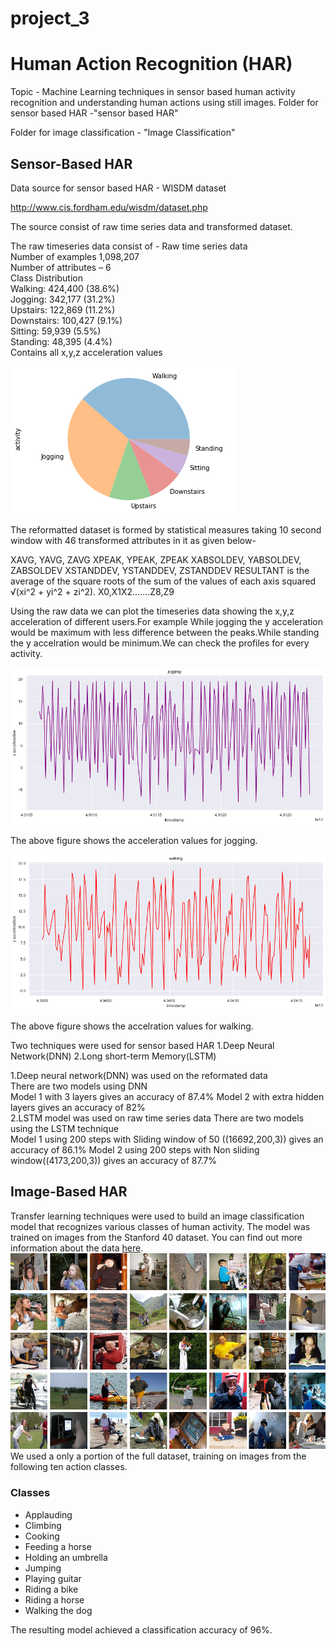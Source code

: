 # project_3
# Human Action Recognition (HAR)
Topic -
Machine Learning techniques in sensor based human activity recognition and understanding human actions using still images.
Folder for sensor based HAR -"sensor based HAR"

Folder for image classification - "Image Classification"

## Sensor-Based HAR
Data source for sensor based HAR - WISDM dataset

http://www.cis.fordham.edu/wisdm/dataset.php

The source consist of raw time series data and transformed dataset.



The raw timeseries data consist of -
Raw time series data 
<br>
Number of examples 
1,098,207
<br>
Number of attributes – 6
<br>
Class Distribution
<br>
Walking: 424,400 (38.6%)
<br>
Jogging: 342,177 (31.2%)
<br>
Upstairs: 122,869 (11.2%)
<br>
Downstairs: 100,427 (9.1%)
<br>
Sitting: 59,939 (5.5%)
<br>
Standing: 48,395 (4.4%)
<br>
Contains all x,y,z  acceleration values 


<img src="images_readme\pie_chart.png"><br>



The reformatted dataset is formed by statistical measures taking 10 second window with 46 transformed attributes in it as given below-

XAVG, YAVG, ZAVG
XPEAK, YPEAK, ZPEAK 
XABSOLDEV, YABSOLDEV, ZABSOLDEV
XSTANDDEV, YSTANDDEV, ZSTANDDEV
RESULTANT is the average of the square roots of the sum of the values of each axis squared √(xi^2 + yi^2 + zi^2).
X0,X1X2…….Z8,Z9

Using the raw data we can plot the timeseries data showing the x,y,z acceleration of different users.For example While jogging the y acceleration would be maximum with less difference between the peaks.While standing the y accelration would be minimum.We can check the profiles for every activity.


<img src="images_readme/jogging_y_acceleration.png"><br>

The above figure shows the acceleration values for jogging.

<img src="images_readme/walking_yacceleration.png"><br>

The above figure shows the accelration values for walking.

Two techniques were used for sensor based HAR
1.Deep Neural Network(DNN)
2.Long short-term Memory(LSTM)


1.Deep neural network(DNN) was used on the reformated data
<br>
There are two models using DNN
<br>
Model 1 with 3 layers gives an accuracy of 87.4%
Model 2 with extra hidden layers gives an accuracy of 82%
<br>
2.LSTM model was used on raw time series data 
There are two models using the LSTM technique
<br>
Model 1 using 200 steps with Sliding window of 50 ((16692,200,3)) gives an accuracy of 86.1%
Model 2 using 200 steps with Non sliding window((4173,200,3)) gives an accuracy of 87.7%















## Image-Based HAR
Transfer learning techniques were used to build an image classification model that recognizes various classes of human activity. 
The model was trained on images from the Stanford 40 dataset. You can find out more information about the data 
<a href="http://vision.stanford.edu/Datasets/40actions.html" target="_blank">here</a>.<br>
<img src="Image Classification\Output\plots\image.png"><br>
We used a only a portion of the full dataset, training on images from
the following ten action classes.<br>
### Classes
- Applauding
- Climbing
- Cooking
- Feeding a horse
- Holding an umbrella
- Jumping
- Playing guitar
- Riding a bike
- Riding a horse
- Walking the dog


The resulting model achieved a classification accuracy of 96%. 
